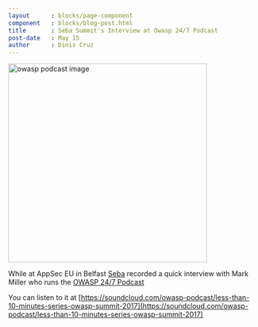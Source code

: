 ```yaml
---
layout      : blocks/page-component
component   : blocks/blog-post.html
title       : Seba Summit's Interview at Owasp 24/7 Podcast
post-date   : May 15
author      : Dinis Cruz
---
```


<a href='https://soundcloud.com/owasp-podcast/less-than-10-minutes-series-owasp-summit-2017'>
    <img style="width: 400px !important" src="https://cloud.githubusercontent.com/assets/656739/26038425/13defff0-3900-11e7-9940-86e4524fc28b.png" alt="owasp podcast image" />
</a>

While at AppSec EU in Belfast [Seba](/Participants/ticket-24h-sponsor/Sebastien-Deleersnyder.html) recorded
 a quick interview with Mark Miller who runs the [OWASP 24/7 Podcast](https://soundcloud.com/owasp-podcast)

You can listen to it at [https://soundcloud.com/owasp-podcast/less-than-10-minutes-series-owasp-summit-2017](https://soundcloud.com/owasp-podcast/less-than-10-minutes-series-owasp-summit-2017)

